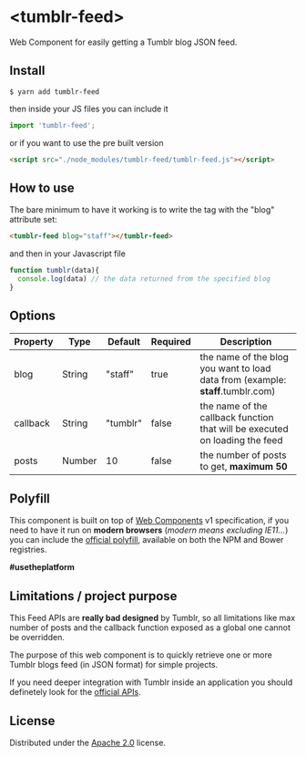 # &lt;tumblr-feed&gt;
Web Component for easily getting a Tumblr blog JSON feed.

## Install
```
$ yarn add tumblr-feed
```

then inside your JS files you can include it

```js
import 'tumblr-feed';
```

or if you want to use the pre built version 

```html
<script src="./node_modules/tumblr-feed/tumblr-feed.js"></script>
```

## How to use
The bare minimum to have it working is to write the tag with the "blog" attribute set:

```html
<tumblr-feed blog="staff"></tumblr-feed>
```

and then in your Javascript file

```js
function tumblr(data){
  console.log(data) // the data returned from the specified blog
}
```

## Options
|Property|Type|Default|Required|Description|
|--------|----|-------|--------|---|
|blog|String|"staff"|true| the name of the blog you want to load data from (example: **staff**.tumblr.com)|
|callback|String|"tumblr"|false|the name of the callback function that will be executed on loading the feed|
|posts|Number|10|false| the number of posts to get, **maximum 50**|

## Polyfill
This component is built on top of [Web Components](https://www.webcomponents.org/) v1 specification, if you need to have it run on **modern browsers** (*modern means excluding IE11...*) you can include the [official polyfill](https://github.com/webcomponents/webcomponentsjs), available on both the NPM and Bower registries.

**#usetheplatform**

## Limitations / project purpose
This Feed APIs are **really bad designed** by Tumblr, so all limitations like max number of posts and the callback function exposed as a global one cannot be overridden.

The purpose of this web component is to quickly retrieve one or more Tumblr blogs feed (in JSON format) for simple projects.

If you need deeper integration with Tumblr inside an application you should definetely look for the [official APIs](https://www.tumblr.com/docs/en/api/v2).


## License
Distributed under the [Apache 2.0](LICENSE) license.
